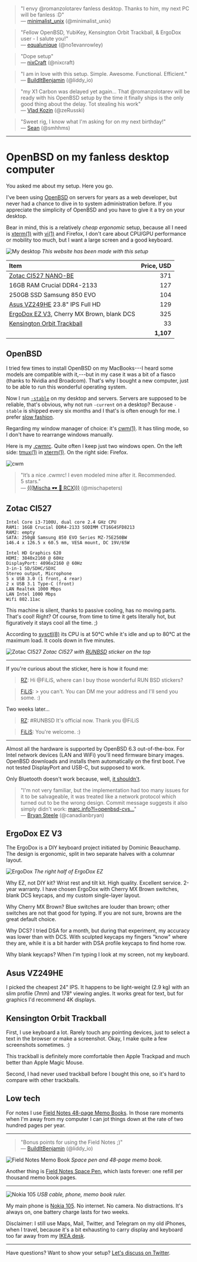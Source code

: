 > "I envy @romanzolotarev fanless desktop. Thanks to him, my next
PC will be fanless :D"<br>&mdash;
[minimalist_unix](https://mobile.twitter.com/minimalist_unix/status/996764784090648577 "16 May 2018")
(@minimalist_unix)

> "Fellow OpenBSD, YubiKey, Kensington Orbit Trackball, & ErgoDox
user - I salute you!"<br>&mdash;
[equalunique](https://mobile.twitter.com/no1evanrowley/status/992498136118677505 "4 May 2018")
(@no1evanrowley)

> "Dope setup"<br>&mdash;
[nixCraft](https://mobile.twitter.com/nixcraft/status/991738751666794497 "2 May 2018")
(@nixcraft)

> "I am in love with this setup. Simple. Awesome. Functional.
Efficient."<br>&mdash;
[BuildItBenjamin](https://mobile.twitter.com/liddy_io/status/989840013650288640 "27 Apr 2018")
(@liddy_io)

> "my X1 Carbon was delayed yet again... That @romanzolotarev will
be ready with his OpenBSD setup by the time it finally ships is the
only good thing about the delay. Tot stealing his work"<br>&mdash;
[Vlad Kozin](https://mobile.twitter.com/zeRusski/status/930362868440162304 "14 Nov 2017")
(@zeRusski)

> "Sweet rig, I know what I'm asking for on my next birthday!"<br>&mdash;
[Sean](https://mobile.twitter.com/smhhms/status/909899624948920320 "18 Sep 2017")
(@smhhms)

---

# OpenBSD on my fanless desktop computer

You asked me about my setup. Here you go.

I've been using [OpenBSD](/openbsd/why.html) on servers for years
as a web developer, but never had a chance to dive in to system
administration before. If you appreciate the simplicity of OpenBSD
and you have to give it a try on your desktop.

Bear in mind, this is a relatively _cheap ergonomic_ setup, because
all I need is [xterm(1)](http://man.openbsd.org/xterm.1) with
[vi(1)](/vi.html) and Firefox, I don't care about CPU/GPU performance
or mobility too much, but I want a large screen and a good keyboard.

![My desktop](/setup.jpeg "2017")
_This website has been made with this setup_

Item                                           | Price, USD
:--                                            | --:
[Zotac CI527 NANO-BE][z]                       | 371
16GB RAM Crucial DDR4-2133                     | 127
250GB SSD Samsung 850 EVO                      | 104
[Asus VZ249HE][a] 23.8" IPS Full HD            | 129
[ErgoDox EZ V3][e], Cherry MX Brown, blank DCS | 325
[Kensington Orbit Trackball][k]                | 33
                                               | **1,107**
[a]: https://www.asus.com/Monitors/VZ249HE/
[k]: https://www.kensington.com/us/us/4493/k72337us/orbit-trackball-with-scroll-ring
[e]: https://ergodox-ez.com/products/ergodox-ez-original-standalone?variant=40172496643
[z]: https://www.zotac.com/us/product/mini_pcs/ci527-nano

## OpenBSD

I tried few times to install OpenBSD on my MacBooks---I heard some
models are compatible with it,---but in my case it was a bit of a
fiasco (thanks to Nvidia and Broadcom). That's why I bought a new
computer, just to be able to run this wonderful operating system.

Now I run [`-stable`](https://www.openbsd.org/stable.html) on my
desktop and servers. Servers are supposed to be reliable, that's
obvious, why not run `-current` on a desktop? Because `-stable` is
shipped every six months and I that's is often enough for me. I
prefer [slow fashion](https://www.youtube.com/watch?v=Wiw3YcwGwrU).

Regarding my window manager of choice: it's
[cwm(1)](http://man.openbsd.org/cwm.1). It has tiling mode, so I
don't have to rearrange windows manually.

Here is my [.cwmrc](/openbsd/cwmrc). Quite often I keep just two
windows open. On the left side: [tmux(1)](http://man.openbsd.org/tmux.1)
in [xterm(1)](http://man.openbsd.org/xterm.1). On the right side:
Firefox.

![cwm](/cwm.jpeg)

> "It’s a nice .cwmrc! I even modeled mine after it. Recommended.
5&nbsp;stars."<br>&mdash;
[(((Mischa &#x1F576; &#x1F421; RCX)))](https://mobile.twitter.com/mischapeters/status/987004963682430976 "19 Apr 2018")
(@mischapeters)

## Zotac CI527

    Intel Core i3-7100U, dual core 2.4 GHz CPU
    RAM1: 16GB Crucial DDR4-2133 SODIMM CT16G4SFD8213
    RAM2: empty
    SATA: 250gB Samsung 850 EVO Series MZ-75E250BW
    146.4 x 126.5 x 60.5 mm, VESA mount, DC 19V/65W

    Intel HD Graphics 620
    HDMI: 3840x2160 @ 60Hz
    DisplayPort: 4096x2160 @ 60Hz
    3-in-1 SD/SDHC/SDXC
    Stereo output, Microphone
    5 x USB 3.0 (1 front, 4 rear)
    2 x USB 3.1 Type-C (front)
    LAN Realtek 1000 Mbps
    LAN Intel 1000 Mbps
    Wifi 802.11ac

This machine is silent, thanks to passive cooling, has no moving
parts.  That's cool! Right? Of course, from time to time it gets
literally hot, but figuratively it stays cool all the time. ;)

According to [sysctl(8)](https://man.openbsd.org/sysctl.8) its CPU
is at 50&deg;C while it's idle and up to 80&deg;C at the maximum
load. It cools down in five minutes.

![Zotac CI527](/zotac-ci527.jpeg)
_Zotac CI527 with [RUNBSD](http://runbsd.info/) sticker on the top_

---

If you're curious about the sticker, here is how it found me:

> [RZ](https://mobile.twitter.com/romanzolotarev/status/925424605367623680
"31 Oct 2017"): Hi @FiLiS, where can I buy those wonderful RUN BSD
stickers?

> [FiLiS](https://mobile.twitter.com/FiLiS/status/925425396941770755
"31 Oct 2017"): > you can't. You can DM me your address and I'll
send you some. :)

Two weeks later...

> [RZ](https://mobile.twitter.com/romanzolotarev/status/931467864896409600
"17 Nov 2017"): #RUNBSD It's official now. Thank you @FiLiS

> [FiLiS](https://mobile.twitter.com/FiLiS/status/931619067185811459
"17 Nov 2017"): You're welcome. :)

---

Almost all the hardware is supported by OpenBSD 6.3 out-of-the-box.
For Intel network devices (LAN and WiFi) you'll need firmware binary
images.  OpenBSD downloads and installs them automatically on the
first boot.  I've not tested DisplayPort and USB-C, but supposed
to work.

Only Bluetooth doesn't work because, well, [it
shouldn't](https://marc.info/?l=openbsd-cvs&m=140511572108715&w=2).

> "I'm not very familiar, but the implementation had too many issues
for it to be salvageable, it was treated like a network protocol
which turned out to be the wrong design. Commit message suggests
it also simply didn't work: <a
href="https://marc.info/?l=openbsd-cvs&m=140511572108715&w=2">marc.info?l=openbsd-cvs...</a>"<br>&mdash;
[Bryan
Steele](https://mobile.twitter.com/canadianbryan/status/984782198887911425
"13 Apr 2018") (@canadianbryan)

## ErgoDox EZ V3

The ErgoDox is a DIY keyboard project initiated by Dominic Beauchamp.
The design is ergonomic, split in two separate halves with a columnar
layout.

![ErgoDox](/ergodox-ez.jpeg) _The right half of ErgoDox EZ_

Why EZ, not DIY kit? Wrist rest and tilt kit. High quality. Excellent
service. 2-year warranty. I have chosen ErgoDox with Cherry MX Brown
switches, blank DCS keycaps, and my custom single-layer layout.

Why Cherry MX Brown? Blue switches are louder than brown; other
switches are not that good for typing. If you are not sure, browns
are the great default choice.

Why DCS? I tried DSA for a month, but during that experiment, my
accuracy was lower than with DCS. With sculpted keycaps my fingers
"know" where they are, while it is a bit harder with DSA profile
keycaps to find home row.

Why blank keycaps? When I'm typing I look at my screen, not my
keyboard.

## Asus VZ249HE

I picked the cheapest 24" IPS. It happens to be light-weight (2.9
kg) with an slim profile (7mm) and 178&deg; viewing angles. It works
great for text, but for graphics I'd recommend 4K displays.

## Kensington Orbit Trackball

First, I use keyboard a lot. Rarely touch any pointing devices,
just to select a text in the browser or make a screenshot. Okay, I
make quite a few screenshots sometimes. :)

This trackball is definitely more comfortable then Apple Trackpad
and much better than Apple Magic Mouse.

Second, I had never used trackball before I bought this one, so
it's hard to compare with other trackballs.

## Low tech

For notes I use [Field Notes 48-page Memo Books][m]. In those rare
moments when I'm away from my computer I can jot things down at the
rate of two hundred pages per year.

---

> "Bonus points for using the Field Notes ;)"<br>&mdash;
[BuildItBenjamin](https://mobile.twitter.com/liddy_io/status/910086740223946753
"19 Sep 2017") (@liddy_io)

![Field Notes Memo Book](/field-notes-memo-book.jpeg) _Space pen and 48-page
memo book._

Another thing is [Field Notes Space Pen][s], which lasts forever:
one refill per thousand memo book pages.

---

![Nokia 105](/nokia-105.jpeg) _USB cable, phone, memo book ruler._

My main phone is [Nokia
105](https://www.nokia.com/en_int/phones/nokia-105). No internet.
No camera. No distractions. It's always on, one battery charge lasts
for two weeks.

Disclaimer: I still use Maps, Mail, Twitter, and Telegram on my old
iPhones, when I travel, because it's a bit exhausting to carry
display and keyboard too far away from my [IKEA desk][i].

[s]: https://fieldnotesbrand.com/products/space-pen
[m]: https://fieldnotesbrand.com/products/original-kraft
[i]: https://www.ikea.com/us/en/catalog/products/S39932699/

---

Have questions? Want to show your setup? [Let's discuss on
Twitter](https://mobile.twitter.com/romanzolotarev/status/909807483149066248).
